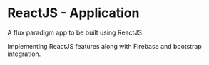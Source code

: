 # ReactJS - Application
A flux paradigm app to be built using ReactJS.

Implementing ReactJS features along with Firebase and bootstrap integration.
